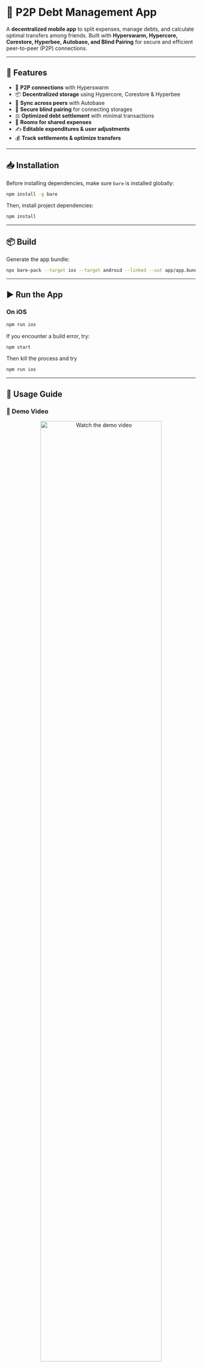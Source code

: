 # 📱 P2P Debt Management App

A **decentralized mobile app** to split expenses, manage debts, and calculate optimal transfers among friends. Built with **Hyperswarm, Hypercore, Corestore, Hyperbee, Autobase, and Blind Pairing** for secure and efficient peer-to-peer (P2P) connections.

---

## 🚀 Features

- 🔗 **P2P connections** with Hyperswarm
- 📦 **Decentralized storage** using Hypercore, Corestore & Hyperbee
- 🔄 **Sync across peers** with Autobase
- 🔑 **Secure blind pairing** for connecting storages
- ⚖️ **Optimized debt settlement** with minimal transactions
- 🏡 **Rooms for shared expenses**
- ✍️ **Editable expenditures & user adjustments**
- 💰 **Track settlements & optimize transfers**

---

## 📥 Installation

Before installing dependencies, make sure `bare` is installed globally:

```sh
npm install -g bare
```

Then, install project dependencies:

```sh
npm install
```

---

## 📦 Build

Generate the app bundle:

```sh
npx bare-pack --target ios --target android --linked --out app/app.bundle.mjs backend/backend.mjs
```

---

## ▶️ Run the App

### On iOS

```sh
npm run ios
```

If you encounter a build error, try:

```sh
npm start
```

Then kill the process and try

```sh
npm run ios
```

---

## 🔄 Usage Guide

### 🎥 Demo Video

<p align="center">
  <a href="https://youtu.be/Sj9Nc_8Zix8" target="_blank">
    <img src="https://img.youtube.com/vi/Sj9Nc_8Zix8/0.jpg" alt="Watch the demo video" width="80%"/>
  </a>
</p>

### 1️⃣ Create a New Room

<p align="center">
  <img src="./blob/images/start_page.png" width="25%"/>
  <img src="./blob/images/create_room.png" width="25%"/>
  <img src="./blob/images/create_room_modal.png" width="25%"/>
</p>

### 2️⃣ Copy the Invite Link

<p align="center">
  <img src="./blob/images/copy_invite.png" width="25%"/>
</p>

### 3️⃣ Join the Room on Another Node

<p align="center">
  <img src="./blob/images/join_room.png" width="25%"/>
</p>

### 4️⃣ Change Your Username

<p align="center">
  <img src="./blob/images/change_username.png" width="25%"/>
  <img src="./blob/images/change_username_modal.png" width="25%"/>
</p>

### 5️⃣ Add & Edit Expenses

<p align="center">
  <img src="./blob/images/create_expenditure.png" width="25%"/>
</p>

### 6️⃣ Check Transfers for Settlement

<p align="center">
  <img src="./blob/images/show_transactions.png" width="25%"/>
  <img src="./blob/images/transactions_list.png" width="25%"/>
</p>

### 7️⃣ Settle Debts

<p align="center">
  <img src="./blob/images/settle_debt.png" width="25%"/>
  <img src="./blob/images/settle_debt_modal.png" width="25%"/>
  <img src="./blob/images/debt_settled.png" width="25%"/>
</p>

### 8️⃣ View All Settlement Transfers

<p align="center">
  <img src="./blob/images/show_all.png" width="25%"/>
</p>

### 9️⃣ Leave the Room

<p align="center">
  <img src="./blob/images/leave_room.png" width="25%"/>
  <img src="./blob/images/leave_room_modal.png" width="25%"/>
</p>

---

## 🛠️ Tech Stack

- **Networking:** Hyperswarm
- **Storage:** Hypercore, Corestore, Hyperbee
- **Data Syncing:** Autobase
- **Security:** Blind Pairing

---

## 🌍 Why Decentralized?

This app removes the need for central servers, giving users:
✅ **Privacy-first debt management**  
✅ **No reliance on third parties**  
✅ **No Downtimes**

---

## 💡 Future Improvements

- 🔐 Settle debts in the App through decentralized transactions
- 📊 Advanced analytics for expense tracking
- 🌐 Web support for desktop users

---

## 📜 License

This project is licensed under the Apache License 2.0. See the [LICENSE](LICENSE) file for details.

---

🚀 **Built for a Hackathon – Join us in revolutionizing decentralized finance!**
